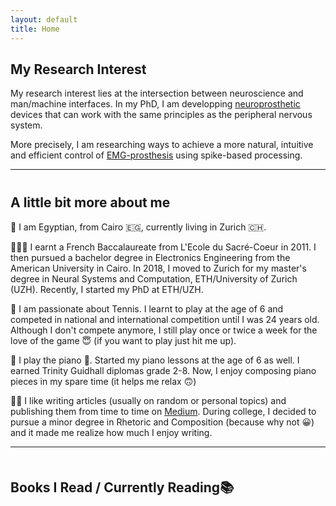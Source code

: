 ```yaml
---
layout: default
title: Home
---
```


## My Research Interest
My research interest lies at the intersection between neuroscience and man/machine interfaces. In my PhD, I am developping [neuroprosthetic](https://en.wikipedia.org/wiki/Neuroprosthetics) devices that can work with the same principles as the peripheral nervous system. 

More precisely, I am researching ways to achieve a more natural, intuitive and efficient control of [EMG-prosthesis](https://en.wikipedia.org/wiki/Electromyography) using spike-based processing. 

---
<div style="margin-bottom:40px;"></div>

## A little bit more about me
📍 I am Egyptian, from Cairo 🇪🇬, currently living in Zurich 🇨🇭.

👩🏻‍🎓 I earnt a French Baccalaureate from L'Ecole du Sacré-Coeur in 2011. I then pursued a bachelor degree in Electronics Engineering from the American University in Cairo. In 2018, I moved to Zurich for my master's degree in Neural Systems and Computation, ETH/University of Zurich (UZH). Recently, I started my PhD at ETH/UZH.


🎾 I am passionate about Tennis. I learnt to play at the age of 6 and competed in national and international competition until I was 24 years old. Although I don't compete anymore, I still play once or twice a week for the love of the game 😇 (if you want to play just hit me up).

🎼 I play the piano 🎹. Started my piano lessons at the age of 6 as well. I earned Trinity Guidhall diplomas grade 2-8. Now, I enjoy composing piano pieces in my spare time (it helps me relax 🙃)

✍🏻 I like writing articles (usually on random or personal topics) and publishing them from time to time on [Medium](https://farah-baracat.medium.com/). During college, I decided to pursue a minor degree in Rhetoric and Composition (because why not 😀) and it made me realize how much I enjoy writing.

---
<div style="margin-bottom:50px;"></div>

## Books I Read / Currently Reading📚
<div style="margin-bottom:40px;"></div>

<a data-pin-do="embedBoard" data-pin-board-width="640" data-pin-scale-height="300" data-pin-scale-width="90" href="https://www.pinterest.ch/baracat0576/reading-list/"></a>
